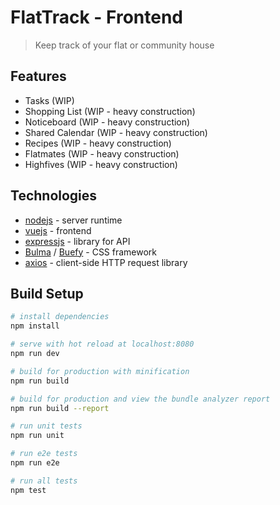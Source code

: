 # FlatTrack - Frontend

> Keep track of your flat or community house

## Features
- Tasks (WIP)
- Shopping List (WIP - heavy construction)
- Noticeboard (WIP - heavy construction)
- Shared Calendar (WIP - heavy construction)
- Recipes (WIP - heavy construction)
- Flatmates (WIP - heavy construction)
- Highfives (WIP - heavy construction)

## Technologies
- [nodejs](https://nodejs.org) - server runtime
- [vuejs](https://vuejs.org) - frontend
- [expressjs](https://expressjs.com) - library for API
- [Bulma](https://bulma.io/) / [Buefy](https://buefy.org/) - CSS framework
- [axios](https://github.com/axios/axios) - client-side HTTP request library


## Build Setup

``` bash
# install dependencies
npm install

# serve with hot reload at localhost:8080
npm run dev

# build for production with minification
npm run build

# build for production and view the bundle analyzer report
npm run build --report

# run unit tests
npm run unit

# run e2e tests
npm run e2e

# run all tests
npm test
```
